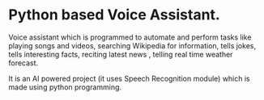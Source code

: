 
<h1>Python based Voice Assistant.</h1>

Voice assistant which is programmed to automate and perform tasks like playing songs and videos, searching Wikipedia for information, tells jokes, tells interesting facts, reciting latest news , telling real time weather forecast.

It is an AI powered project (it uses Speech Recognition module) which is made using python programming.

